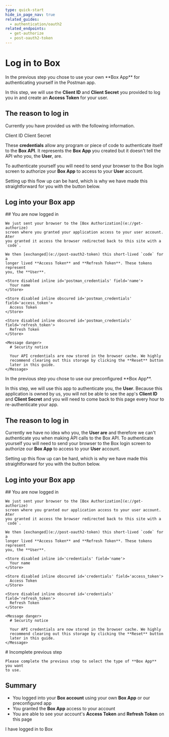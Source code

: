 ```yaml
---
type: quick-start
hide_in_page_nav: true
related_guides:
  - authentication/oauth2
related_endpoints:
  - get-authorize
  - post-oauth2-token
---
```


# Log in to Box

<Choice option='postman.app_type' value='use_own' color='none'>
  In the previous step you chose to use your own **Box App** for authenticating
  yourself in the Postman app.

  In this step, we will use the **Client ID** and **Client Secret** you provided
  to log you in and create an **Access Token** for your user.

  ## The reason to log in

  Currently you have provided us with the following information.

  <Store disabled inline id='postman_credentials.client_id'>
    Client ID
  </Store>

  <Store disabled inline obscured id='postman_credentials.client_secret'>
    Client Secret
  </Store>

  These **credentials** allow any program or piece of code to authenticate
  itself to the **Box API**. It represents the **Box App** you created but it
  doesn't tell the API who you, the **User**, are.

  To authenticate yourself you will need to send your browser to the Box login
  screen to authorize your **Box App** to access to your **User** account.

  Setting up this flow up can be hard, which is why we have made this
  straightforward for you with the button below.

  ## Log into your Box app

  <Trigger option='postman.login' value='clicked'>
    <LoginButton id='postman_credentials' />
  </Trigger>

  <LoggedIn id='postman_credentials'>
    ## You are now logged in

    We just sent your browser to the [Box Authorization](e://get-authorize)
    screen where you granted your application access to your user account. Ater
    you granted it access the browser redirected back to this site with a `code`.

    We then [exchanged](e://post-oauth2-token) this short-lived `code` for a
    longer lived **Access Token** and **Refresh Token**. These tokens represent
    you, the **User**.

    <Store disabled inline id='postman_credentials' field='name'>
      Your name
    </Store>

    <Store disabled inline obscured id='postman_credentials' field='access_token'>
      Access Token
    </Store>

    <Store disabled inline obscured id='postman_credentials' field='refresh_token'>
      Refresh Token
    </Store>

    <Message danger>
      # Security notice

      Your API credentials are now stored in the browser cache. We highly
      recommend clearing out this storage by clicking the **Reset** button
      later in this guide.
    </Message>
  </LoggedIn>
</Choice>

<Choice option='postman.app_type' value='use_box' color='none'>
  In the previous step you chose to use our preconfigured **Box App**.

  In this step, we will use this app to authenticate you, the **User**. Because
  this application is owned by us, you will not be able to see the app's
  **Client ID** and **Client Secret** and you will need to come back to this
  page every hour to re-authenticate your app.

  ## The reason to log in

  Currently we have no idea who you, the **User are** and therefore we can't
  authenticate you when making API calls to the Box API. To authenticate
  yourself you will need to send your browser to the Box login screen to
  authorize our **Box App** to access to your **User** account.

  Setting up this flow up can be hard, which is why we have made this
  straightforward for you with the button below.

  ## Log into your Box app

  <Trigger option='postman.login' value='clicked'>
    <LoginButton />
  </Trigger>

  <LoggedIn>
    ## You are now logged in

    We just sent your browser to the [Box Authorization](e://get-authorize)
    screen where you granted our application access to your user account. Ater
    you granted it access the browser redirected back to this site with a `code`.

    We then [exchanged](e://post-oauth2-token) this short-lived `code` for a
    longer lived **Access Token** and **Refresh Token**. These tokens represent
    you, the **User**.

    <Store disabled inline id='credentials' field='name'>
      Your name
    </Store>

    <Store disabled inline obscured id='credentials' field='access_token'>
      Access Token
    </Store>

    <Store disabled inline obscured id='credentials' field='refresh_token'>
      Refresh Token
    </Store>

    <Message danger>
      # Security notice

      Your API credentials are now stored in the browser cache. We highly
      recommend clearing out this storage by clicking the **Reset** button
      later in this guide.
    </Message>
  </LoggedIn>
</Choice>

<Choice option='postman.app_type' unset color='none'>
  <Message danger>
    # Incomplete previous step

    Please complete the previous step to select the type of **Box App** you want
    to use.
  </Message>
</Choice>

<Choice option='postman.app_type' value='use_box,use_own' color='none'>

## Summary

* You logged into your **Box account** using your own **Box App** or our
  preconfigured app
* You granted the **Box App** access to your account
* You are able to see your account's **Access Token** and **Refresh Token**
  on this page

</Choice>

<Observe option='postman.login' value='clicked'>
  <Next>I have logged in to Box</Next>
</Observe>
